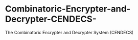 # Combinatoric-Encrypter-and-Decrypter-CENDECS-
The Combinatoric Encrypter and Decrypter System (CENDECS) 
